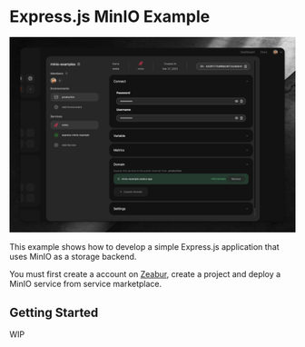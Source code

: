 # Express.js MinIO Example

![](./screenshots/img.png)

This example shows how to develop a simple Express.js application that uses MinIO as a storage backend.

You must first create a account on [Zeabur](https://zeabur.com), create a project and deploy a MinIO service from service marketplace.

## Getting Started

WIP
